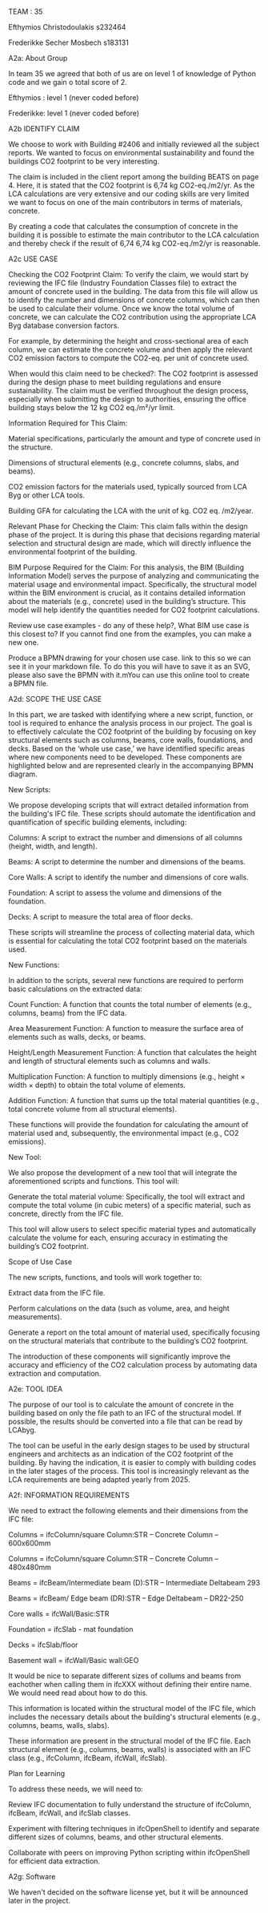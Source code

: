 TEAM : 35  

Efthymios Christodoulakis s232464 

Frederikke Secher Mosbech s183131 

 

A2a: About Group 

In team 35 we agreed that both of us are on level 1 of knowledge of Python code and we gain o total score of 2. 	 

Efthymios : level 1 (never coded before) 

Frederikke: level 1 (never coded before) 

 

A2b IDENTIFY CLAIM 

We choose to work with Building #2406 and initially reviewed all the subject reports. We wanted to focus on environmental sustainability and found the buildings CO2 footprint to be very interesting.  

The claim is included in the client report among the building BEATS on page 4. Here, it is stated that the CO2 footprint is 6,74 kg CO2-eq./m2/yr. As the LCA calculations are very extensive and our coding skills are very limited we want to focus on one of the main contributors in terms of materials, concrete. 

By creating a code that calculates the consumption of concrete in the building it is possible to estimate the main contributor to the LCA calculation and thereby check if the result of 6,74 6,74 kg CO2-eq./m2/yr is reasonable. 

 

A2c  USE CASE 

Checking the CO2 Footprint Claim:  To verify the claim, we would start by reviewing the IFC file (Industry Foundation Classes file) to extract the amount of concrete used in the building. The data from this file will allow us to identify the number and dimensions of concrete columns, which can then be used to calculate their volume. Once we know the total volume of concrete, we can calculate the CO2 contribution using the appropriate LCA Byg database conversion factors. 

For example, by determining the height and cross-sectional area of each column, we can estimate the concrete volume and then apply the relevant CO2 emission factors to compute the CO2-eq. per unit of concrete used. 

When would this claim need to be checked?: The CO2 footprint is assessed during the design phase to meet building regulations and ensure sustainability. The claim must be verified throughout the design process, especially when submitting the design to authorities, ensuring the office building stays below the 12 kg CO2 eq./m²/yr limit. 

 

Information Required for This Claim: 

Material specifications, particularly the amount and type of concrete used in the structure. 

Dimensions of structural elements (e.g., concrete columns, slabs, and beams). 

CO2 emission factors for the materials used, typically sourced from LCA Byg or other LCA tools. 

Building GFA for calculating the LCA with the unit of kg. CO2 eq. /m2/year. 

Relevant Phase for Checking the Claim: This claim falls within the design phase of the project. It is during this phase that decisions regarding material selection and structural design are made, which will directly influence the environmental footprint of the building. 

BIM Purpose Required for the Claim: For this analysis, the BIM (Building Information Model) serves the purpose of analyzing and communicating the material usage and environmental impact. Specifically, the structural model within the BIM environment is crucial, as it contains detailed information about the materials (e.g., concrete) used in the building’s structure. This model will help identify the quantities needed for CO2 footprint calculations. 

Review use case examples - do any of these help?, What BIM use case is this closest to? If you cannot find one from the examples, you can make a new one. 

Produce a BPMN drawing for your chosen use case. link to this so we can see it in your markdown file. To do this you will have to save it as an SVG, please also save the BPMN with it.mYou can use this online tool to create a BPMN file. 

 

A2d: SCOPE THE USE CASE 

In this part, we are tasked with identifying where a new script, function, or tool is required to enhance the analysis process in our project. The goal is to effectively calculate the CO2 footprint of the building by focusing on key structural elements such as columns, beams, core walls, foundations, and decks. Based on the ‘whole use case,’ we have identified specific areas where new components need to be developed. These components are highlighted below and are represented clearly in the accompanying BPMN diagram. 

New Scripts: 

We propose developing scripts that will extract detailed information from the building's IFC file. These scripts should automate the identification and quantification of specific building elements, including: 

Columns: A script to extract the number and dimensions of all columns (height, width, and length). 

Beams: A script to determine the number and dimensions of the beams. 

Core Walls: A script to identify the number and dimensions of core walls. 

Foundation: A script to assess the volume and dimensions of the foundation. 

Decks: A script to measure the total area of floor decks. 

These scripts will streamline the process of collecting material data, which is essential for calculating the total CO2 footprint based on the materials used. 

 

New Functions: 

In addition to the scripts, several new functions are required to perform basic calculations on the extracted data: 

Count Function: A function that counts the total number of elements (e.g., columns, beams) from the IFC data. 

Area Measurement Function: A function to measure the surface area of elements such as walls, decks, or beams. 

Height/Length Measurement Function: A function that calculates the height and length of structural elements such as columns and walls. 

Multiplication Function: A function to multiply dimensions (e.g., height × width × depth) to obtain the total volume of elements. 

Addition Function: A function that sums up the total material quantities (e.g., total concrete volume from all structural elements). 

These functions will provide the foundation for calculating the amount of material used and, subsequently, the environmental impact (e.g., CO2 emissions). 

 

New Tool: 

We also propose the development of a new tool that will integrate the aforementioned scripts and functions. This tool will: 

Generate the total material volume: Specifically, the tool will extract and compute the total volume (in cubic meters) of a specific material, such as concrete, directly from the IFC file. 

This tool will allow users to select specific material types and automatically calculate the volume for each, ensuring accuracy in estimating the building’s CO2 footprint. 

Scope of Use Case 

The new scripts, functions, and tools will work together to: 

Extract data from the IFC file. 

Perform calculations on the data (such as volume, area, and height measurements). 

Generate a report on the total amount of material used, specifically focusing on the structural materials that contribute to the building’s CO2 footprint. 

The introduction of these components will significantly improve the accuracy and efficiency of the CO2 calculation process by automating data extraction and computation. 
 

A2e: TOOL IDEA 

The purpose of our tool is to calculate the amount of concrete in the building based on only the file path to an IFC of the structural model. If possible, the results should be converted into a file that can be read by LCAbyg. 

The tool can be useful in the early design stages to be used by structural engineers and architects as an indication of the CO2 footprint of the building. By having the indication, it is easier to comply with building codes in the later stages of the process. This tool is increasingly relevant as the LCA requirements are being adapted yearly from 2025. 

A2f: INFORMATION REQUIREMENTS 

We need to extract the following elements and their dimensions from the IFC file: 

Columns = ifcColumn/square Column:STR – Concrete Column – 600x600mm 

Columns = ifcColumn/square Column:STR – Concrete Column – 480x480mm 

Beams = ifcBeam/Intermediate beam (D):STR – Intermediate Deltabeam 293 

Beams = ifcBeam/ Edge beam (DR):STR – Edge Deltabeam – DR22-250 

Core walls = ifcWall/Basic:STR 

Foundation = ifcSlab - mat foundation 

Decks = ifcSlab/floor 

Basement wall = ifcWall/Basic wall:GEO 

It would be nice to separate different sizes of collums and beams from eachother when calling them in ifcXXX without defining their entire name. We would need read about how to do this. 

This information is located within the structural model of the IFC file, which includes the necessary details about the building's structural elements (e.g., columns, beams, walls, slabs).  

These information are present in the structural model of the IFC file. Each structural element (e.g., columns, beams, walls) is associated with an IFC class (e.g., ifcColumn, ifcBeam, ifcWall, ifcSlab). 

Plan for Learning 

To address these needs, we will need to: 

Review IFC documentation to fully understand the structure of ifcColumn, ifcBeam, ifcWall, and ifcSlab classes. 

Experiment with filtering techniques in ifcOpenShell to identify and separate different sizes of columns, beams, and other structural elements. 

Collaborate with peers on improving Python scripting within ifcOpenShell for efficient data extraction. 

A2g: Software 

We haven't decided on the software license yet, but it will be announced later in the project. 

 
